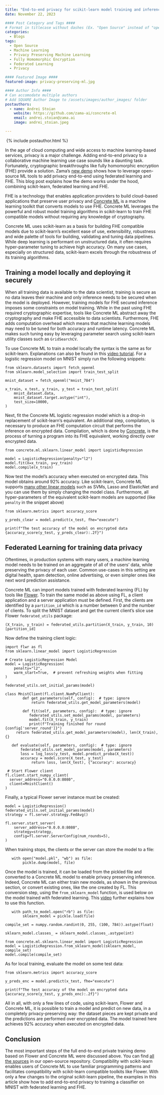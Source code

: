 ```yaml
---
title: "End-to-end privacy for scikit-learn model training and inference"
date: November 22, 2023

#### Post Category and Tags ####
# Format in titlecase without dashes (Ex. "Open Source" instead of "open-source")
categories:
  - Blogs
tags:
  - Open Source
  - Machine Learning
  - Privacy Preserving Machine Learning
  - Fully Homomorphic Encryption
  - Federated Learning
  - Privacy

#### Featured Image ####
featured-image: privacy-preserving-ml.jpg

#### Author Info ####
# Can accomodate multiple authors
# Add SQUARE Author Image to /assets/images/author_images/ folder
postauthors:
  - name: Andrei Stoian
    website: https://github.com/zama-ai/concrete-ml
    email: andrei.stoian@zama.ai
    image: andrei_stoian.jpeg

---
```

<div>
  <img src="/assets/images/posts_images/{{ page.featured-image }}" alt="">
  {% include postauthor.html %}
</div>

In the age of cloud computing and wide access to machine learning-based services, privacy is a major challenge. Adding end-to-end privacy to a collaborative machine learning use case sounds like a daunting task. Fortunately, cryptographic breakthroughs like fully homomorphic encryption (FHE) provide a solution. Zama’s [new demo](https://github.com/zama-ai/concrete-ml/tree/main/use_case_examples/federated_learning) shows how to leverage open-source ML tools to add privacy end-to-end using federated learning and FHE. This blog post explains how the demo works under the hood, combining scikit-learn, federated learning and FHE.

FHE is a technology that enables application providers to build cloud-based applications that preserve user privacy and [Concrete ML](https://github.com/zama-ai/concrete-ml) is a machine learning toolkit that converts models to use FHE. Concrete ML leverages the powerful and robust model training algorithms in scikit-learn to train FHE compatible models without requiring any knowledge of cryptography.

Concrete ML uses scikit-learn as a basis for building FHE compatible models due to scikit-learn’s excellent ease of use, extensibility, robustness and wide palette of tools for building, validating and tuning data pipelines. While deep learning is performant on unstructured data, it often requires hyper-parameter tuning to achieve high accuracy. On many use cases, especially on structured data, scikit-learn excels through the robustness of its training algorithms.

## Training a model locally and deploying it securely

When all training data is available to the data scientist, training is secure as no data leaves their machine and only inference needs to be secured when the model is deployed. However, training models for FHE secured inference imposes some constraints on model training. While in the past using FHE required cryptographic expertise, tools like Concrete ML abstract away the cryptography and make FHE accessible to data scientists. Furthermore, FHE adds computation overhead which means that machine learning models may need to be tuned for both accuracy and runtime latency. Concrete ML makes such tuning easy by leveraging parameter search using scikit-learn utility classes such as `GridSearchCV`.

To use Concrete ML to train a model locally the syntax is the same as for scikit-learn. Explanations can also be found in this [video tutorial](https://www.youtube.com/watch?v=p5Y25FWLrH0). For a logistic regression model on MNIST simply run the following snippets:

```
from sklearn.datasets import fetch_openml
from sklearn.model_selection import train_test_split

mnist_dataset = fetch_openml("mnist_784")

x_train, x_test, y_train, y_test = train_test_split(
    mnist_dataset.data,
    mnist_dataset.target.astype("int"),
    test_size=10000,
)
```

Next, fit the Concrete ML logistic regression model which is a drop-in replacement of scikit-learn’s equivalent. An additional step, compilation, is necessary to produce an FHE computation circuit that performs the inference on encrypted data. Compilation, which is done by [Concrete](https://github.com/zama-ai/concrete), is the process of turning a program into its FHE equivalent, working directly over encrypted data.


```
from concrete.ml.sklearn.linear_model import LogisticRegression

model = LogisticRegression(penalty="l2")
model.fit(X=x_train, y=y_train)
model.compile(x_train)
```

Now test the model’s accuracy when executed on encrypted data. This model obtains around 92% accuracy. Like scikit-learn, Concrete ML supports [many other linear models](https://docs.zama.ai/concrete-ml/built-in-models/linear) such as SVMs, Lasso and ElasticNet and you can use them by simply changing the model class. Furthermore, all hyper-parameters of the equivalent scikit-learn models are supported (like `penalty` in the snippet above)


```
from sklearn.metrics import accuracy_score

y_preds_clear = model.predict(x_test, fhe="execute")

print(f"The test accuracy of the model on encrypted data {accuracy_score(y_test, y_preds_clear):.2f}")
```

## Federated Learning for training data privacy

Oftentimes, in production systems with many users, a machine learning model needs to be trained on an aggregate of all of the users’ data, while preserving the privacy of each user. Common use-cases in this setting are digital health, spam detection, online advertising, or even simpler ones like next word prediction assistance.

Concrete ML can import models trained with federated learning (FL) by tools like [Flower](https://flower.dev/). To train the same model as above using FL, a client application and a server application must be defined. First, the clients are identified by a `partition_id` which is a number between 0 and the number of clients. To split the MNIST dataset and get the current client’s slice use Flower `federated_utils` package:

```
(X_train, y_train) = federated_utils.partition(X_train, y_train, 10)[partition_id]
```

Now define the training client logic:

```
import flwr as fl
from sklearn.linear_model import LogisticRegression

# Create LogisticRegression Model
model = LogisticRegression(
    penalty="l2",
    warm_start=True,  # prevent refreshing weights when fitting
)

federated_utils.set_initial_params(model)

class MnistClient(fl.client.NumPyClient):
        def get_parameters(self, config):  # type: ignore
            return federated_utils.get_model_parameters(model)

        def fit(self, parameters, config):  # type: ignore
           federated_utils.set_model_params(model, parameters)
           model.fit(X_train, y_train)
           print(f"Training finished for round {config['server_round']}")
     return federated_utils.get_model_parameters(model), len(X_train), {}

   def evaluate(self, parameters, config):  # type: ignore
       federated_utils.set_model_params(model, parameters)
       loss = log_loss(y_test, model.predict_proba(X_test))
       accuracy = model.score(X_test, y_test)
            return loss, len(X_test), {"accuracy": accuracy}

 # Start Flower client
fl.client.start_numpy_client(
  server_address="0.0.0.0:8080",
  client=MnistClient()
)
```

Finally, a typical Flower server instance must be created:

```
model = LogisticRegression()
federated_utils.set_initial_params(model)
strategy = fl.server.strategy.FedAvg()

fl.server.start_server(
    server_address="0.0.0.0:8080",
    strategy=strategy,
    config=fl.server.ServerConfig(num_rounds=5),
)
```

When training stops, the clients or the server can store the model to a file:

```
   with open("model.pkl", "wb") as file:
        pickle.dump(model, file)
```

Once the model is trained, it can be loaded from the pickled file and converted to a Concrete ML model to enable privacy preserving inference. Indeed, Concrete ML can either train new models, as shown in the previous section, or convert existing ones, like the one created by FL. This conversion step, using the `from_sklearn_model` function, is used below on the model trained with federated learning. This [video](https://www.youtube.com/watch?v=dfXlOhw9-ic) further explains how to use this function.

```
   with path_to_model.open("rb") as file:
        sklearn_model = pickle.load(file)

compile_set = numpy.random.randint(0, 255, (100, 784)).astype(float)

sklearn_model.classes_ = sklearn_model.classes_.astype(int)

from concrete.ml.sklearn.linear_model import LogisticRegression
model = LogisticRegression.from_sklearn_model(sklearn_model, compile_set)
model.compile(compile_set)
```

As for local training, evaluate the model on some test data:

```
from sklearn.metrics import accuracy_score

y_preds_enc = model.predict(x_test, fhe="execute")

print(f"The test accuracy of the model on encrypted data {accuracy_score(y_test, y_preds_enc):.2f}")
```

All in all, with only a few lines of code, using scikit-learn, Flower and Concrete ML, it is possible to train a model and predict on new data, in a completely privacy-preserving way: the dataset pieces are kept private and the predictions are performed over encrypted data. The model trained here achieves 92% accuracy when executed on encrypted data.

## Conclusion

The most important steps of the full end-to-end private training demo based on Flower and Concrete ML were discussed above. You can find [all the sources](https://github.com/zama-ai/concrete-ml/tree/main/use_case_examples/federated_learning) in our open-source repository. Compatibility with scikit-learn enables users of Concrete ML to use familiar programming patterns and facilitates compatibility with scikit-learn compatible toolkits like Flower. With only a few changes to the original scikit-learn pipeline, the examples in this article show how to add end-to-end privacy to training a classifier on MNIST with federated learning and FHE.



